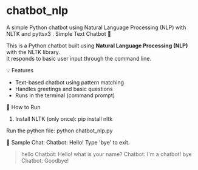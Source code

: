# chatbot_nlp
A simple Python chatbot using Natural Language Processing (NLP) with NLTK and pyttsx3 .
Simple Text Chatbot 🤖

This is a Python chatbot built using **Natural Language Processing (NLP)** with the NLTK library.  
It responds to basic user input through the command line.

💡 Features

- Text-based chatbot using pattern matching
- Handles greetings and basic questions
- Runs in the terminal (command prompt)

 🚀 How to Run

1. Install NLTK (only once):
     pip install nltk

Run the python file:
  python chatbot_nlp.py

🧪 Sample Chat:
Chatbot: Hello! Type 'bye' to exit.
> hello
Chatbot: Hello!
> what is your name?
Chatbot: I'm a chatbot!
> bye
Chatbot: Goodbye!

